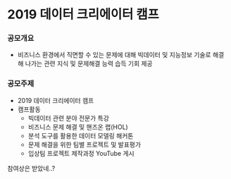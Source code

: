 # 2019 데이터 크리에이터 캠프





### 공모개요

- 비즈니스 환경에서 직면할 수 있는 문제에 대해 빅데이터 및 지능정보 기술로 해결 해 나가는 관련 지식 및 문제해결 능력 습득 기회 제공 




### 공모주제

- 2019 데이터 크리에이터 캠프
- 캠프활동
  * 빅데이터 관련 분야 전문가 특강
  * 비즈니스 문제 해결 및 핸즈온 랩(HOL)
  * 분석 도구를 활용한 데이터 모델링 해커톤
  * 문제 해결을 위한 팀별 프로젝트 및 발표평가
  * 입상팀 프로젝트 제작과정 YouTube 게시 




참여상은 받았네..?

